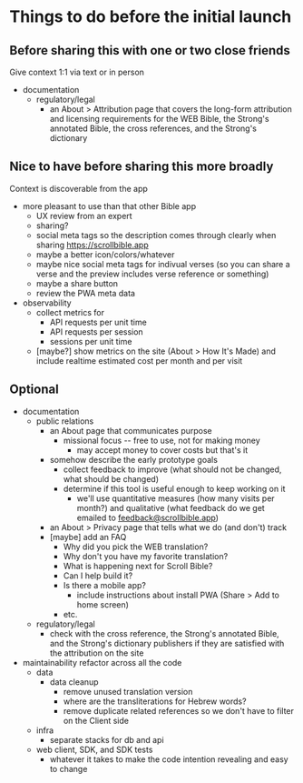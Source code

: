 # Things to do before the initial launch

## Before sharing this with one or two close friends

Give context 1:1 via text or in person

- documentation
  - regulatory/legal
    - an About > Attribution page that covers the long-form attribution and
      licensing requirements for the WEB Bible, the Strong's annotated Bible,
      the cross references, and the Strong's dictionary

## Nice to have before sharing this more broadly
Context is discoverable from the app

- more pleasant to use than that other Bible app
  - UX review from an expert
  - sharing?
   - social meta tags so the description comes through clearly when sharing
     https://scrollbible.app
   - maybe a better icon/colors/whatever
   - maybe nice social meta tags for indivual verses (so you can share a verse
     and the preview includes verse reference or something)
   - maybe a share button
   - review the PWA meta data
- observability
  - collect metrics for
     - API requests per unit time
     - API requests per session
     - sessions per unit time
  - [maybe?] show metrics on the site (About > How It's Made) and include realtime
    estimated cost per month and per visit

## Optional

- documentation
  - public relations
    - an About page that communicates purpose
       - missional focus -- free to use, not for making money
          - may accept money to cover costs but that's it
    - somehow describe the early prototype goals
      - collect feedback to improve (what should not be changed, what should be
        changed)
      - determine if this tool is useful enough to keep working on it
         - we'll use quantitative measures (how many visits per month?) and
           qualitative (what feedback do we get emailed to
           feedback@scrollbible.app)
    - an About > Privacy page that tells what we do (and don't) track
    - [maybe] add an FAQ
       - Why did you pick the WEB translation?
       - Why don't you have my favorite translation?
       - What is happening next for Scroll Bible?
       - Can I help build it?
       - Is there a mobile app?
          - include instructions about install PWA (Share > Add to home screen)
       - etc.
  - regulatory/legal
    - check with the cross reference, the Strong's annotated Bible, and the Strong's
      dictionary publishers if they are satisfied with the attribution on the site
- maintainability refactor across all the code
  - data
     - data cleanup
        - remove unused translation version
        - where are the transliterations for Hebrew words?
        - remove duplicate related references so we don't have to filter on the
          Client side
  - infra
     - separate stacks for db and api
  - web client, SDK, and SDK tests
     - whatever it takes to make the code intention revealing and easy to change


